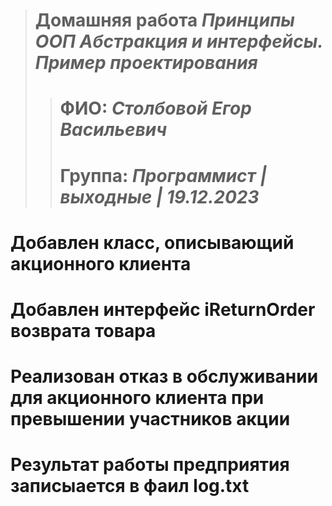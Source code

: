 ># Домашняя работа _Принципы ООП Абстракция и интерфейсы. Пример проектирования_
>># ФИО: _Столбовой Егор Васильевич_
>># Группа: _Программист | выходные | 19.12.2023_
# Добавлен класс, описывающий акционного клиента
# Добавлен интерфейс iReturnOrder возврата товара
# Реализован отказ в обслуживании для акционного клиента при превышении участников акции
# Результат работы предприятия записыается в фаил log.txt
